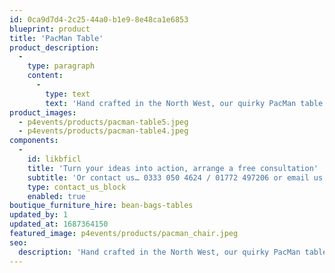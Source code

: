 ```yaml
---
id: 0ca9d7d4-2c25-44a0-b1e9-8e48ca1e6853
blueprint: product
title: 'PacMan Table'
product_description:
  -
    type: paragraph
    content:
      -
        type: text
        text: 'Hand crafted in the North West, our quirky PacMan table offers a unique focal point with superb functionality. Complete with wine holder and stool – this is the ideal addition to all gaming and retro themed events.'
product_images:
  - p4events/products/pacman-table5.jpeg
  - p4events/products/pacman-table4.jpeg
components:
  -
    id: likbficl
    title: 'Turn your ideas into action, arrange a free consultation'
    subtitle: 'Or contact us… 0333 050 4624 / 01772 497206 or email us: info@p4events.co.uk'
    type: contact_us_block
    enabled: true
boutique_furniture_hire: bean-bags-tables
updated_by: 1
updated_at: 1687364150
featured_image: p4events/products/pacman_chair.jpeg
seo:
  description: 'Hand crafted in the North West, our quirky PacMan table offers a unique focal point with superb functionality. Complete with wine holder and stool.'
---
```

